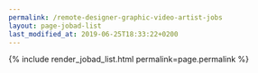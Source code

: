 ```yaml
---
permalink: /remote-designer-graphic-video-artist-jobs
layout: page-jobad-list
last_modified_at: 2019-06-25T18:33:22+0200
---
```

{% include render_jobad_list.html permalink=page.permalink %}
